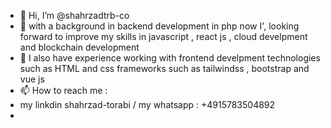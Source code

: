 - 👋 Hi, I’m @shahrzadtrb-co
- 👀 with a background in backend development in php now I', looking forward to improve my skills in javascript , react js , cloud develpment and blockchain development
- 🌱 I also have experience working with frontend develpment technologies such as HTML and css frameworks such as tailwindss , bootstrap and vue js
- 📫 How to reach me :
-  my linkdin shahrzad-torabi   / my whatsapp : +4915783504892
- 


<!---
shahrzadtrb-co/shahrzadtrb-co is a ✨ special ✨ repository because its `README.md` (this file) appears on your GitHub profile.
You can click the Preview link to take a look at your changes.
--->
